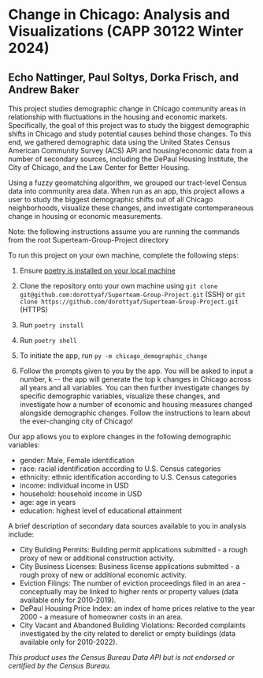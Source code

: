 # Change in Chicago: Analysis and Visualizations (CAPP 30122 Winter 2024)
## Echo Nattinger, Paul Soltys, Dorka Frisch, and Andrew Baker

This project studies demographic change in Chicago community areas in relationship with fluctuations in the housing and economic markets. Specifically, the goal of this project was to study the biggest demographic shifts in Chicago and study potential causes behind those changes. To this end, we gathered demographic data using the United States Census American Community Survey (ACS) API and housing/economic data from a number of secondary sources, including the DePaul Housing Institute, the City of Chicago, and the Law Center for Better Housing. 

Using a fuzzy geomatching algorithm, we grouped our tract-level Census data into community area data. When run as an app, this project allows a user to study the biggest demographic shifts out of all Chicago neighborhoods, visualize these changes, and investigate contemperaneous change in housing or economic measurements. 

Note: the following instructions assume you are running the commands from the root Superteam-Group-Project directory

To run this project on your own machine, complete the following steps: 

1) Ensure [poetry is installed on your local machine](https://python-poetry.org/docs/)

2) Clone the repository onto your own machine using `git clone git@github.com:dorottyaf/Superteam-Group-Project.git` (SSH) or `git clone https://github.com/dorottyaf/Superteam-Group-Project.git` (HTTPS)

3) Run `poetry install`

4) Run `poetry shell`

5) To initiate the app, run `py -m chicago_demographic_change`

6) Follow the prompts given to you by the app. You will be asked to input a number, k -- the app will generate the top k changes in Chicago across all years and all variables. You can then further investigate changes by specific demographic variables, visualize these changes, and investigate how a number of economic and housing measures changed alongside demographic changes. Follow the instructions to learn about the ever-changing city of Chicago!

Our app allows you to explore changes in the following demographic variables:

- gender: Male, Female identification
- race: racial identification according to U.S. Census categories
- ethnicity: ethnic identification according to U.S. Census categories
- income: individual income in USD
- household: household income in USD
- age: age in years
- education: highest level of educational attainment

A brief description of secondary data sources available to you in analysis include:

- City Building Permits: Building permit applications submitted - a rough proxy of new or additional construction activity.
- City Business Licenses: Business license applications submitted - a rough proxy of new or additional economic activity.
- Eviction Filings: The number of eviction proceedings filed in an area - conceptually may be linked to higher rents or property values (data available only for 2010-2019).
- DePaul Housing Price Index: an index of home prices relative to the year 2000 - a measure of homeowner costs in an area.
- City Vacant and Abandoned Building Violations: Recorded complaints investigated by the city related to derelict or empty buildings (data available only for 2010-2022). 

_This product uses the Census Bureau Data API but is not endorsed or certified by the Census Bureau._
